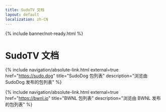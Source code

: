 ```yaml
---
title: SudoTV 文档
layout: default
localization: zh-CN
---
```


{% include banner/not-ready.html %}

# SudoTV 文档

{% include navigation/absolute-link.html
    external=true
    href="https://sudo.dog"
    title="SudoDog 包列表"
    description="浏览由 SudoDog 发布的包列表"
%}

{% include navigation/absolute-link.html
    external=true
    href="https://bwnl.io"
    title="BWNL 包列表"
    description="浏览由 BWNL 发布的包列表"
%}